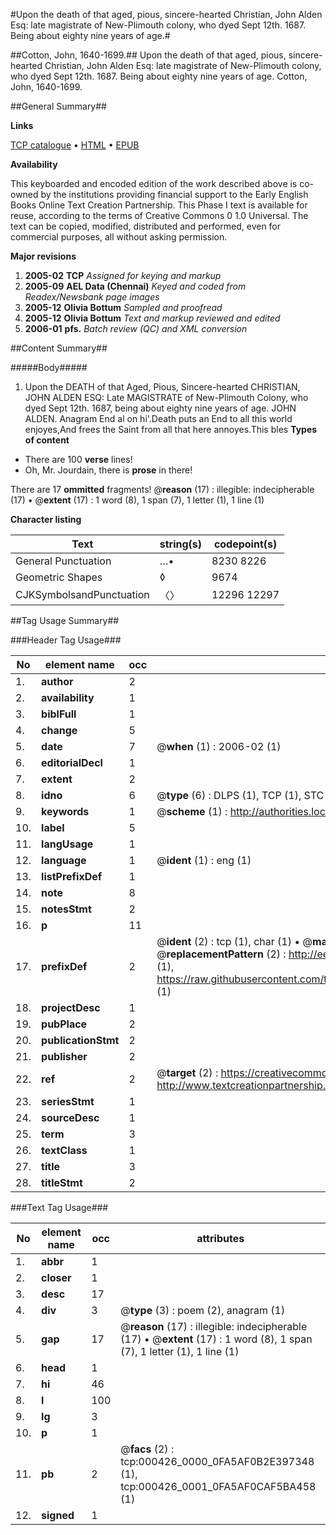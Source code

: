 #Upon the death of that aged, pious, sincere-hearted Christian, John Alden Esq: late magistrate of New-Plimouth colony, who dyed Sept 12th. 1687. Being about eighty nine years of age.#

##Cotton, John, 1640-1699.##
Upon the death of that aged, pious, sincere-hearted Christian, John Alden Esq: late magistrate of New-Plimouth colony, who dyed Sept 12th. 1687. Being about eighty nine years of age.
Cotton, John, 1640-1699.

##General Summary##

**Links**

[TCP catalogue](http://www.ota.ox.ac.uk/tcp/)  • 
[HTML](http://tei.it.ox.ac.uk/tcp/Texts-HTML/free/N00/N00350.html)  • 
[EPUB](http://tei.it.ox.ac.uk/tcp/Texts-EPUB/free/N00/N00350.epub)

**Availability**

This keyboarded and encoded edition of the
	       work described above is co-owned by the institutions
	       providing financial support to the Early English Books
	       Online Text Creation Partnership. This Phase I text is
	       available for reuse, according to the terms of Creative
	       Commons 0 1.0 Universal. The text can be copied,
	       modified, distributed and performed, even for
	       commercial purposes, all without asking permission.

**Major revisions**

1. __2005-02__ __TCP__ *Assigned for keying and markup*
1. __2005-09__ __AEL Data (Chennai)__ *Keyed and coded from Readex/Newsbank page images*
1. __2005-12__ __Olivia Bottum__ *Sampled and proofread*
1. __2005-12__ __Olivia Bottum__ *Text and markup reviewed and edited*
1. __2006-01__ __pfs.__ *Batch review (QC) and XML conversion*

##Content Summary##

#####Body#####

1. Upon the DEATH of that Aged, Pious, Sincere-hearted CHRISTIAN, JOHN ALDEN ESQ: Late MAGISTRATE of New-Plimouth Colony, who dyed Sept 12th. 1687, being about eighty nine years of age.
JOHN ALDEN. Anagram End al on hi'.Death puts an End to all this world enjoyes,And frees the Saint from all that here annoyes.This bles
**Types of content**

  * There are 100 **verse** lines!
  * Oh, Mr. Jourdain, there is **prose** in there!

There are 17 **ommitted** fragments! 
 @__reason__ (17) : illegible: indecipherable (17)  •  @__extent__ (17) : 1 word (8), 1 span (7), 1 letter (1), 1 line (1)

**Character listing**


|Text|string(s)|codepoint(s)|
|---|---|---|
|General Punctuation|…•|8230 8226|
|Geometric Shapes|◊|9674|
|CJKSymbolsandPunctuation|〈〉|12296 12297|

##Tag Usage Summary##

###Header Tag Usage###

|No|element name|occ|attributes|
|---|---|---|---|
|1.|__author__|2||
|2.|__availability__|1||
|3.|__biblFull__|1||
|4.|__change__|5||
|5.|__date__|7| @__when__ (1) : 2006-02 (1)|
|6.|__editorialDecl__|1||
|7.|__extent__|2||
|8.|__idno__|6| @__type__ (6) : DLPS (1), TCP (1), STC (1), NOTIS (1), IMAGE-SET (1), EVANS-CITATION (1)|
|9.|__keywords__|1| @__scheme__ (1) : http://authorities.loc.gov/ (1)|
|10.|__label__|5||
|11.|__langUsage__|1||
|12.|__language__|1| @__ident__ (1) : eng (1)|
|13.|__listPrefixDef__|1||
|14.|__note__|8||
|15.|__notesStmt__|2||
|16.|__p__|11||
|17.|__prefixDef__|2| @__ident__ (2) : tcp (1), char (1)  •  @__matchPattern__ (2) : ([0-9\-]+):([0-9IVX]+) (1), (.+) (1)  •  @__replacementPattern__ (2) : http://eebo.chadwyck.com/downloadtiff?vid=$1&page=$2 (1), https://raw.githubusercontent.com/textcreationpartnership/Texts/master/tcpchars.xml#$1 (1)|
|18.|__projectDesc__|1||
|19.|__pubPlace__|2||
|20.|__publicationStmt__|2||
|21.|__publisher__|2||
|22.|__ref__|2| @__target__ (2) : https://creativecommons.org/publicdomain/zero/1.0/ (1), http://www.textcreationpartnership.org/docs/. (1)|
|23.|__seriesStmt__|1||
|24.|__sourceDesc__|1||
|25.|__term__|3||
|26.|__textClass__|1||
|27.|__title__|3||
|28.|__titleStmt__|2||


###Text Tag Usage###

|No|element name|occ|attributes|
|---|---|---|---|
|1.|__abbr__|1||
|2.|__closer__|1||
|3.|__desc__|17||
|4.|__div__|3| @__type__ (3) : poem (2), anagram (1)|
|5.|__gap__|17| @__reason__ (17) : illegible: indecipherable (17)  •  @__extent__ (17) : 1 word (8), 1 span (7), 1 letter (1), 1 line (1)|
|6.|__head__|1||
|7.|__hi__|46||
|8.|__l__|100||
|9.|__lg__|3||
|10.|__p__|1||
|11.|__pb__|2| @__facs__ (2) : tcp:000426_0000_0FA5AF0B2E397348 (1), tcp:000426_0001_0FA5AF0CAF5BA458 (1)|
|12.|__signed__|1||
